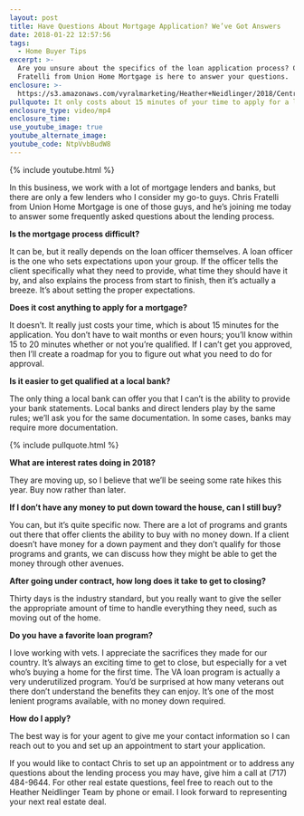 ```yaml
---
layout: post
title: Have Questions About Mortgage Application? We’ve Got Answers
date: 2018-01-22 12:57:56
tags:
  - Home Buyer Tips
excerpt: >-
  Are you unsure about the specifics of the loan application process? Chris
  Fratelli from Union Home Mortgage is here to answer your questions.
enclosure: >-
  https://s3.amazonaws.com/vyralmarketing/Heather+Neidlinger/2018/Central+Pennsylvania+Real+Estate+Agent-+FAQs+About+Applying+for+a+Mortgage.mp4
pullquote: It only costs about 15 minutes of your time to apply for a loan.
enclosure_type: video/mp4
enclosure_time:
use_youtube_image: true
youtube_alternate_image:
youtube_code: NtpVvbBudW8
---
```



{% include youtube.html %}

In this business, we work with a lot of mortgage lenders and banks, but there are only a few lenders who I consider my go-to guys. Chris Fratelli from Union Home Mortgage is one of those guys, and he’s joining me today to answer some frequently asked questions about the lending process.

**Is the mortgage process difficult?**

It can be, but it really depends on the loan officer themselves. A loan officer is the one who sets expectations upon your group. If the officer tells the client specifically what they need to provide, what time they should have it by, and also explains the process from start to finish, then it’s actually a breeze. It’s about setting the proper expectations.

**Does it cost anything to apply for a mortgage?**

It doesn’t. It really just costs your time, which is about 15 minutes for the application. You don’t have to wait months or even hours; you’ll know within 15 to 20 minutes whether or not you’re qualified. If I can’t get you approved, then I’ll create a roadmap for you to figure out what you need to do for approval.

**Is it easier to get qualified at a local bank?**

The only thing a local bank can offer you that I can’t is the ability to provide your bank statements. Local banks and direct lenders play by the same rules; we’ll ask you for the same documentation. In some cases, banks may require more documentation.

{% include pullquote.html %}

**What are interest rates doing in 2018?**

They are moving up, so I believe that we’ll be seeing some rate hikes this year. Buy now rather than later.

**If I don’t have any money to put down toward the house, can I still buy?**

You can, but it’s quite specific now. There are a lot of programs and grants out there that offer clients the ability to buy with no money down. If a client doesn’t have money for a down payment and they don’t qualify for those programs and grants, we can discuss how they might be able to get the money through other avenues.

**After going under contract, how long does it take to get to closing?**

Thirty days is the industry standard, but you really want to give the seller the appropriate amount of time to handle everything they need, such as moving out of the home.

**Do you have a favorite loan program?**

I love working with vets. I appreciate the sacrifices they made for our country. It’s always an exciting time to get to close, but especially for a vet who’s buying a home for the first time. The VA loan program is actually a very underutilized program. You’d be surprised at how many veterans out there don’t understand the benefits they can enjoy. It’s one of the most lenient programs available, with no money down required.

**How do I apply?**

The best way is for your agent to give me your contact information so I can reach out to you and set up an appointment to start your application.

If you would like to contact Chris to set up an appointment or to address any questions about the lending process you may have, give him a call at (717) 484-9644. For other real estate questions, feel free to reach out to the Heather Neidlinger Team by phone or email. I look forward to representing your next real estate deal.